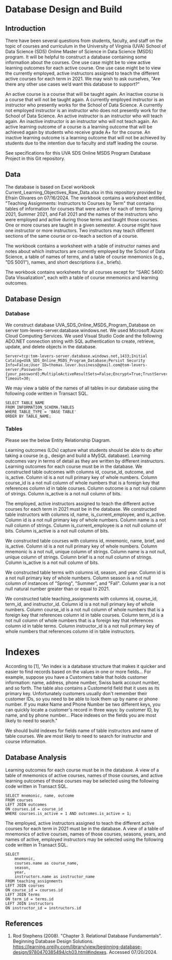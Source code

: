 # Database Design and Build

## Introduction

There have been several questions from students, faculty, and staff on the topic of courses and curriculum in the University of Virginia (UVA) School of Data Science (SDS) Online Master of Science in Data Science (MSDS) program. It will be helpful to construct a database containing some information about the courses. One use case might be to view active learning outcomes for each active course. One use case might be to view the currently employed, active instructors assigned to teach the different active courses for each term in 2021. We may wish to ask ourselves, "Are there any other use cases we’d want this database to support?"

An active course is a course that will be taught again. An inactive course is a course that will not be taught again. A currently employed instructor is an instructor who presently works for the School of Data Science. A currently not employed instructor is an instructor who does not presently work for the School of Data Science. An active instructor is an instructor who will teach again. An inactive instructor is an instructor who will not teach again. An active learning outcome of a course is a learning outcome that will be achieved again by students who receive grade A+ for the course. An inactive learning outcome is a learning outcome that will not be achieved by students due to the intention due to faculty and staff leading the course.

See specifications for this UVA SDS Online MSDS Program Database Project in this Git repository.

## Data

The database is based on Excel workbook Current_Learning_Objectives_Raw_Data.xlsx in this repository provided by Efrain Olivares on 07/16/2024. The workbook contains a worksheet entitled, "Teaching Assignments: Instructors to Courses by Term" that contains tables of information for courses that were active for each of terms Spring 2021, Summer 2021, and Fall 2021 and the names of the instructors who were employed and active during those terms and taught those courses. One or more courses are taught in a given semester. A course might have one instructor or more instructors. Two instructors may teach different sections of the same course or co-teach a section of a course.

The workbook contains a worksheet with a table of instructor names and notes about which instructors are currently employed by the School of Data Science, a table of names of terms, and a table of course mnemonics (e.g., "DS 5001"), names, and short descriptions (i.e., briefs).

The workbook contains worksheets for all courses except for "SARC 5400: Data Visualization", each with a table of course mnemonics and learning outcomes.

## Database Design

### Database

We construct database UVA_SDS_Online_MSDS_Program_Database on server tom-levers-server.database.windows.net. We used Microsoft Azure: Cloud Computing Services. We used Visual Studio Code and the following ADO.NET connection string with SQL authentication to create, retrieve, update, and delete objects in the database.

```
Server=tcp:tom-levers-server.database.windows.net,1433;Initial Catalog=UVA_SDS_Online_MSDS_Program_Database;Persist Security Info=False;User ID=thomas.lever.business@gmail.com@tom-levers-server;Password={your_password};MultipleActiveResultSets=False;Encrypt=True;TrustServerCertificate=False;Connection Timeout=30;
```

We may view a table of the names of all tables in our database using the following code written in Transact SQL.

```
SELECT TABLE_NAME
FROM INFORMATION_SCHEMA.TABLES
WHERE TABLE_TYPE = 'BASE TABLE'
ORDER BY TABLE_NAME;
```

### Tables

Please see the below Entity Relationship Diagram.

Learning outcomes (LOs) capture what students should be able to do after taking a course (e.g., design and build a MySQL database). Learning outcomes vary in terms of detail as they are written by different instructors. Learning outcomes for each course must be in the database. We constructed table outcomes with columns id, course_id, outcome, and is_active. Column id is a not null primary key of whole numbers. Column course_id is a not null column of whole numbers that is a foreign key that references column id in table courses. Column outcome is a not null column of strings. Column is_active is a not null column of bits.

The employed, active instructors assigned to teach the different active courses for each term in 2021 must be in the database. We constructed table instructors with columns id, name, is_current_employee, and is_active. Column id is a not null primary key of whole numbers. Column name is a not null column of strings. Column is_current_employee is a not null column of bits. Column is_active is a not null column of bits.

We constructed table courses with columns id, mnemonic, name, brief, and is_active. Column id is a not null primary key of whole numbers. Column mnemonic is a not null, unique column of strings. Column name is a not null, unique column of strings. Column brief is a not null column of strings. Column is_active is a not null column of bits.

We constructed table terms with columns id, season, and year. Column id is a not null primary key of whole numbers. Column season is a not null column of instances of "Spring", "Summer", and "Fall". Column year is a not null natural number greater than or equal to 2021.

We constructed table teaching_assignments with columns id, course_id, term_id, and instructor_id. Column id is a not null primary key of whole numbers. Column course_id is a not null column of whole numbers that is a foreign key that references column id in table courses. Column term_id is a not null column of whole numbers that is a foreign key that references column id in table terms. Column instructor_id is a not null primary key of whole numbers that references column id in table instructors.

# Indexes

According to [1], "An index is a database structure that makes it quicker and easier to find records based on the values in one or more fields... For example, suppose you have a Customers table that holds customer information: name, address, phone number, Swiss bank account number, and so forth. The table also contains a CustomerId field that it uses as its primary key. Unfortunately customers usually don't remember their customer IDs, so you need to be able to look them up by name or phone number. If you make Name and Phone Number be two different keys, you can quickly locate a customer's record in three ways: by customer ID, by name, and by phone number... Place indexes on the fields you are most likely to need to search."

We should build indexes for fields name of table instructors and name of table courses. We are most likely to need to search for instructor and course information.

## Database Analysis

Learning outcomes for each course must be in the database. A view of a table of mnemonics of active courses, names of those courses, and active learning outcomes of those courses may be selected using the following code written in Transact SQL.

```
SELECT mnemonic, name, outcome
FROM courses
LEFT JOIN outcomes
ON courses.id = course_id
WHERE courses.is_active = 1 AND outcomes.is_active = 1;
```

The employed, active instructors assigned to teach the different active courses for each term in 2021 must be in the database. A view of a table of mnemonics of active courses, names of those courses, seasons, years, and names of active, employed instructors may be selected using the following code written in Transact SQL.

```
SELECT
    mnemonic,
    courses.name as course_name,
    season,
    year,
    instructors.name as instructor_name
FROM teaching_assignments
LEFT JOIN courses
ON course_id = courses.id
LEFT JOIN terms
ON term_id = terms.id
LEFT JOIN instructors
ON instructor_id = instructors.id
```

## References

1. Rod Stephens (2008). "Chapter 3. Relational Database Fundamentals". Beginning Database Design Solutions. https://learning.oreilly.com/library/view/beginning-database-design/9780470385494/ch03.html#indexes. Accessed 07/20/2024.